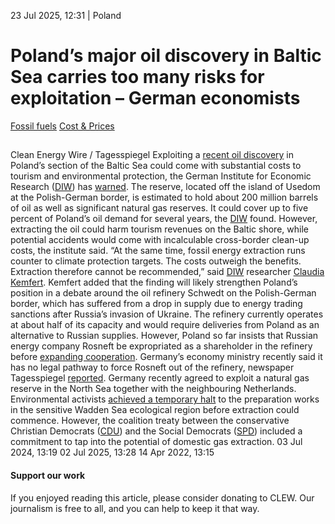 23 Jul 2025, 12:31
| 
Poland
# Poland’s major oil discovery in Baltic Sea carries too many risks for exploitation – German economists 
[Fossil fuels](https://www.cleanenergywire.org/topics/Fossil+fuels) [Cost & Prices](https://www.cleanenergywire.org/topics/Cost+%26+Prices)
## 
Clean Energy Wire / Tagesspiegel 
Exploiting a [recent oil discovery](https://www.euronews.com/my-europe/2025/07/22/what-could-biggest-oil-discovery-in-polands-history-mean-for-europes-energy-mix) in Poland’s section of the Baltic Sea could come with substantial costs to tourism and environmental protection, the German Institute for Economic Research ([DIW](https://www.cleanenergywire.org/experts/diw-german-institute-economic-research)) has [warned](https://www.diw.de/de/diw_01.c.968579.de/oelfund_in_polen__von_der_foerderung_ist_abzuraten.html). The reserve, located off the island of Usedom at the Polish-German border, is estimated to hold about 200 million barrels of oil as well as significant natural gas reserves. It could cover up to five percent of Poland’s oil demand for several years, the [DIW](https://www.cleanenergywire.org/experts/diw-german-institute-economic-research) found.
However, extracting the oil could harm tourism revenues on the Baltic shore, while potential accidents would come with incalculable cross-border clean-up costs, the institute said. “At the same time, fossil energy extraction runs counter to climate protection targets. The costs outweigh the benefits. Extraction therefore cannot be recommended,” said [DIW](https://www.cleanenergywire.org/experts/diw-german-institute-economic-research) researcher [Claudia Kemfert](https://www.cleanenergywire.org/experts/kemfert).
Kemfert added that the finding will likely strengthen Poland’s position in a debate around the oil refinery Schwedt on the Polish-German border, which has suffered from a drop in supply due to energy trading sanctions after Russia’s invasion of Ukraine. The refinery currently operates at about half of its capacity and would require deliveries from Poland as an alternative to Russian supplies. However, Poland so far insists that Russian energy company Rosneft be expropriated as a shareholder in the refinery before [expanding cooperation](https://www.cleanenergywire.org/news/germany-and-poland-agree-collaborate-closely-energy-and-security). Germany’s economy ministry recently said it has no legal pathway to force Rosneft out of the refinery, newspaper Tagesspiegel [reported](https://www.tagesspiegel.de/potsdam/brandenburg/ol-raffinerie-ministerium-zur-olraffinerie-konnen-verkauf-nicht-erzwingen-14067122.html).
Germany recently agreed to exploit a natural gas reserve in the North Sea together with the neighbouring Netherlands. Environmental activists [achieved a temporary halt](https://www.cleanenergywire.org/news/laying-undersea-cable-gas-drilling-project-northern-germany-temporarily-halted) to the preparation works in the sensitive Wadden Sea ecological region before extraction could commence. However, the coalition treaty between the conservative Christian Democrats ([CDU](https://www.cleanenergywire.org/experts/cdu-christian-democratic-union)) and the Social Democrats ([SPD](https://www.cleanenergywire.org/experts/spd-social-democratic-party)) included a commitment to tap into the potential of domestic gas extraction.
03 Jul 2024, 13:19
02 Jul 2025, 13:28
14 Apr 2022, 13:15
#### Support our work
If you enjoyed reading this article, please consider donating to CLEW. Our journalism is free to all, and you can help to keep it that way.
